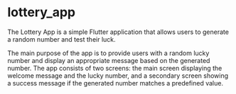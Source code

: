 # lottery_app

The Lottery App is a simple Flutter application that allows users to generate a random number and test their luck.

The main purpose of the app is to provide users with a random lucky number and display an appropriate message based on the generated number. The app consists of two screens: the main screen displaying the welcome message and the lucky number, and a secondary screen showing a success message if the generated number matches a predefined value.
